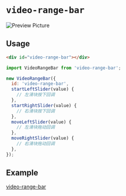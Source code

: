 # `video-range-bar`

![Preview Picture](https://cdn.jsdelivr.net/gh/wangxingkang/pictures@latest/imgs/20210707183938.png)

## Usage

```html
<div id="video-range-bar"></div>
```

```js
import VideoRangeBar from 'video-range-bar';

new VideoRangeBar({
  id: 'video-range-bar',
  startLeftSlider(value) {
    // 左滑块按下回调
  },
  startRightSlider(value) {
    // 右滑块按下回调
  },
  moveLeftSlider(value) {
    // 左滑块拖动回调
  },
  moveRightSlider(value) {
    // 右滑块拖动回调
  },
});
```

## Example

[video-range-bar](https://github.com/chenguzhen87/video-range-bar/blob/master/packages/video-range-bar/example/index.html)
